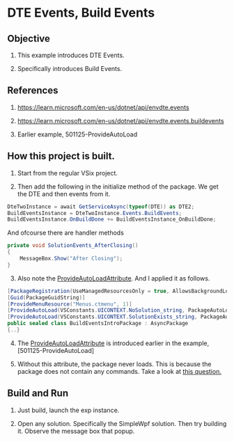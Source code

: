 # DTE Events, Build Events

## Objective
1. This example introduces DTE Events.

2. Specifically introduces Build Events.


## References
1. https://learn.microsoft.com/en-us/dotnet/api/envdte.events

2. https://learn.microsoft.com/en-us/dotnet/api/envdte.events.buildevents

3. Earlier example, 501125-ProvideAutoLoad

## How this project is built.
1. Start from the regular VSix project.

2. Then add the following in the initialize method of the package. We get the DTE and then events from it.

```cs
DteTwoInstance = await GetServiceAsync(typeof(DTE)) as DTE2;
BuildEventsInstance = DteTwoInstance.Events.BuildEvents;
BuildEventsInstance.OnBuildDone += BuildEventsInstance_OnBuildDone;
```
And ofcourse there are handler methods

```cs
private void SolutionEvents_AfterClosing()
{
    MessageBox.Show("After Closing");
}
```

3. Also note the  [ProvideAutoLoadAttribute](https://learn.microsoft.com/en-us/dotnet/api/microsoft.visualstudio.shell.provideautoloadattribute). And I applied it as follows.

```cs
[PackageRegistration(UseManagedResourcesOnly = true, AllowsBackgroundLoading = true)]
[Guid(PackageGuidString)]
[ProvideMenuResource("Menus.ctmenu", 1)]
[ProvideAutoLoad(VSConstants.UICONTEXT.NoSolution_string, PackageAutoLoadFlags.BackgroundLoad)]
[ProvideAutoLoad(VSConstants.UICONTEXT.SolutionExists_string, PackageAutoLoadFlags.BackgroundLoad)]
public sealed class BuildEventsIntroPackage : AsyncPackage
{..}
```

4. The [ProvideAutoLoadAttribute](https://learn.microsoft.com/en-us/dotnet/api/microsoft.visualstudio.shell.provideautoloadattribute) is introduced earlier in the example, [501125-ProvideAutoLoad]

5. Without this attribute, the package never loads. This is because the package does not contain any commands. Take a look at [this question.](https://github.com/microsoft/VSExtensibility/issues/272#issuecomment-1772743380) 

## Build and Run
1. Just build, launch the exp instance. 

2. Open any solution. Specifically the SimpleWpf solution. Then try building it. Observe the message box that popup.

